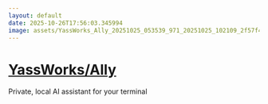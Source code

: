 ```yaml
---
layout: default
date: 2025-10-26T17:56:03.345994
image: assets/YassWorks_Ally_20251025_053539_971_20251025_102109_2f57f4--20251025T122137259--cropped.png
---
```


# [YassWorks/Ally](https://github.com/YassWorks/Ally/)

Private, local AI assistant for your terminal
